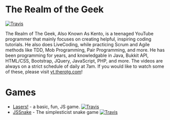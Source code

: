 # The Realm of the Geek
[![Travis](https://img.shields.io/badge/build-passing-brightgreen.svg)]()


The Realm of The Geek, Also Known As Kento, is a teenaged YouTube programmer that mainly focuses on creating helpful, inspiring coding tutorials. He also does LiveCoding, while practicing Scrum and Agile methods like TDD, Mob Programming, Pair Programming, and more. He has been programming for years, and knowledgable in Java, Bukkit API, HTML/CSS, Bootstrap, JQuery, JavaScript, PHP, and more. The videos are always on a strict schedule of daily at 7am. If you would like to watch some of these, please visit [yt.therotg.com](http://s.therotg.com/youtube)!

# Games
- [Lasers!](http://games.therotg.com/lasers) - a basic, fun, JS game. [![Travis](https://img.shields.io/badge/status-indev-blue.svg)]()
- [JSSnake](http://kentonvizdos.com/games/Snake/) - The simplesticist snake game [![Travis](https://img.shields.io/badge/status-complete-brightgreen.svg)]()



